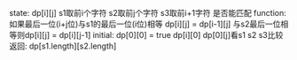 state: dp[i][j] s1取前i个字符 s2取前j个字符 s3取前i+1字符 是否能匹配
function:  如果最后一位(i+j位)与s1的最后一位(i位)相等 dp[i][j] = dp[i-1][j]
与s2最后一位相等则dp[i][j] = dp[i][j-1]
initial: dp[0][0] = true dp[i][0] dp[0][j]看s1 s2 s3比较
返回: dp[s1.length][s2.length]